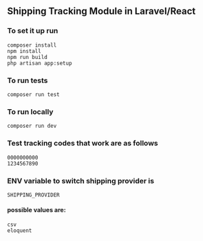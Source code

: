 ## Shipping Tracking Module in Laravel/React

### To set it up run
```
composer install
npm install
npm run build
php artisan app:setup
```

### To run tests
`composer run test`

### To run locally
`composer run dev`

### Test tracking codes that work are as follows
```
0000000000
1234567890
```
### ENV variable to switch shipping provider is
`SHIPPING_PROVIDER`
#### possible values are:
```
csv
eloquent
```
